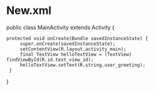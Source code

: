 # New.xml
public class MainActivity extends Activity {

    protected void onCreate(Bundle savedInstanceState) {
         super.onCreate(savedInstanceState);
         setContentView(R.layout.activity_main);
         final TextView helloTextView = (TextView) findViewById(R.id.text_view_id);
         helloTextView.setText(R.string.user_greeting);
     }
 }
 
